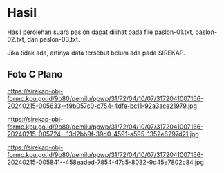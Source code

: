 # Hasil

Hasil perolehan suara paslon dapat dilihat pada file paslon-01.txt, paslon-02.txt, dan paslon-03.txt.

Jika tidak ada, artinya data tersebut belum ada pada SIREKAP.

## Foto C Plano

https://sirekap-obj-formc.kpu.go.id/9b80/pemilu/ppwp/31/72/04/10/07/3172041007166-20240215-005633--f9b057c0-c754-4dfe-bc11-92a3ace21979.jpg

https://sirekap-obj-formc.kpu.go.id/9b80/pemilu/ppwp/31/72/04/10/07/3172041007166-20240215-005724--13d2bb9f-39d0-4591-a595-1352e6297d21.jpg

https://sirekap-obj-formc.kpu.go.id/9b80/pemilu/ppwp/31/72/04/10/07/3172041007166-20240215-005841--458eaded-7854-47c5-8032-9d45e7802c84.jpg
